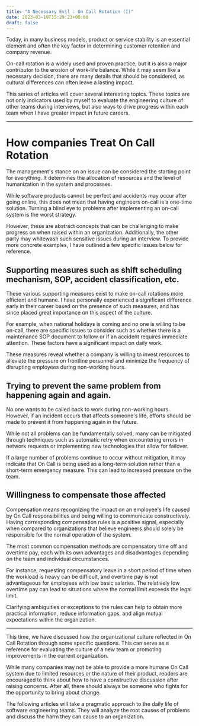 ```yaml
---
title: "A Necessary Evil : On Call Rotation (I)"
date: 2023-03-19T15:29:23+08:00
draft: false
---
```


Today, in many business models, product or service stability is an essential element and often the key factor in determining customer retention and company revenue.

On-call rotation is a widely used and proven practice, but it is also a major contributor to the erosion of work-life balance. While it may seem like a necessary decision, there are many details that should be considered, as cultural differences can often leave a lasting impact.

This series of articles will cover several interesting topics. These topics are not only indicators used by myself to evaluate the engineering culture of other teams during interviews, but also ways to drive progress within each team when I have greater impact in future careers.

<!--more-->

---

# How companies Treat On Call Rotation

The management's stance on an issue can be considered the starting point for everything. It determines the allocation of resources and the level of humanization in the system and processes.

While software products cannot be perfect and accidents may occur after going online, this does not mean that having engineers on-call is a one-time solution. Turning a blind eye to problems after implementing an on-call system is the worst strategy.

However, these are abstract concepts that can be challenging to make progress on when raised within an organization. Additionally, the other party may whitewash such sensitive issues during an interview. To provide more concrete examples, I have outlined a few specific issues below for reference.

## Supporting measures such as shift scheduling mechanism, SOP, accident classification, etc.

These various supporting measures exist to make on-call rotations more efficient and humane. I have personally experienced a significant difference early in their career based on the presence of such measures, and has since placed great importance on this aspect of the culture.

For example, when national holidays is coming and no one is willing to be on-call, there are specific issues to consider such as whether there is a maintenance SOP document to follow or if an accident requires immediate attention. These factors have a significant impact on daily work.

These measures reveal whether a company is willing to invest resources to alleviate the pressure on frontline personnel and minimize the frequency of disrupting employees during non-working hours.

## Trying to prevent the same problem from happening again and again.

No one wants to be called back to work during non-working hours. However, if an incident occurs that affects someone's life, efforts should be made to prevent it from happening again in the future.

While not all problems can be fundamentally solved, many can be mitigated through techniques such as automatic retry when encountering errors in network requests or implementing new technologies that allow for failover.

If a large number of problems continue to occur without mitigation, it may indicate that On Call is being used as a long-term solution rather than a short-term emergency measure. This can lead to increased pressure on the team.

## Willingness to compensate those affected

Compensation means recognizing the impact on an employee's life caused by On Call responsibilities and being willing to communicate constructively. Having corresponding compensation rules is a positive signal, especially when compared to organizations that believe engineers should solely be responsible for the normal operation of the system.

The most common compensation methods are compensatory time off and overtime pay, each with its own advantages and disadvantages depending on the team and individual circumstances.

For instance, requesting compensatory leave in a short period of time when the workload is heavy can be difficult, and overtime pay is not advantageous for employees with low basic salaries. The relatively low overtime pay can lead to situations where the normal limit exceeds the legal limit.

Clarifying ambiguities or exceptions to the rules can help to obtain more practical information, reduce information gaps, and align mutual expectations within the organization.

---

This time, we have discussed how the organizational culture reflected in On Call Rotation through some specific questions. This can serve as a reference for evaluating the culture of a new team or promoting improvements in the current organization.

While many companies may not be able to provide a more humane On Call system due to limited resources or the nature of their product, readers are encouraged to think about how to have a constructive discussion after raising concerns. After all, there should always be someone who fights for the opportunity to bring about change.

The following articles will take a pragmatic approach to the daily life of software engineering teams. They will analyze the root causes of problems and discuss the harm they can cause to an organization.
